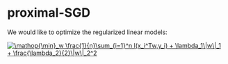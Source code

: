 # proximal-SGD

We would like to optimize the regularized linear models:

<a href="https://www.codecogs.com/eqnedit.php?latex=\mathop{\min}_w&space;\frac{1}{n}\sum_{i=1}^n&space;l(x_i^Tw,y_i)&space;&plus;&space;\lambda_1\|w\|_1&space;&plus;&space;\frac{\lambda_2}{2}\|w\|_2^2" target="_blank"><img src="https://latex.codecogs.com/gif.latex?\mathop{\min}_w&space;\frac{1}{n}\sum_{i=1}^n&space;l(x_i^Tw,y_i)&space;&plus;&space;\lambda_1\|w\|_1&space;&plus;&space;\frac{\lambda_2}{2}\|w\|_2^2" title="\mathop{\min}_w \frac{1}{n}\sum_{i=1}^n l(x_i^Tw,y_i) + \lambda_1\|w\|_1 + \frac{\lambda_2}{2}\|w\|_2^2" /></a>



